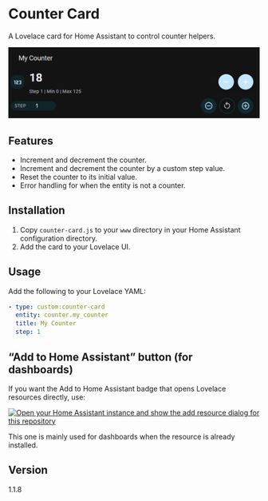 # Counter Card

A Lovelace card for Home Assistant to control counter helpers.

![Example](./example.png)

## Features

- Increment and decrement the counter.
- Increment and decrement the counter by a custom step value.
- Reset the counter to its initial value.
- Error handling for when the entity is not a counter.

## Installation

1. Copy `counter-card.js` to your `www` directory in your Home Assistant configuration directory.
2. Add the card to your Lovelace UI.

## Usage

Add the following to your Lovelace YAML:

```yaml
- type: custom:counter-card
  entity: counter.my_counter
  title: My Counter
  step: 1
```

## “Add to Home Assistant” button (for dashboards)

If you want the Add to Home Assistant badge that opens Lovelace resources directly, use:

[![Open your Home Assistant instance and show the add resource dialog for this repository](https://my.home-assistant.io/badges/lovelace_add_card.svg)](https://my.home-assistant.io/redirect/lovelace_add_card/?url=/hacsfiles/counter-card/counter-card.js)


This one is mainly used for dashboards when the resource is already installed.

## Version

1.1.8
